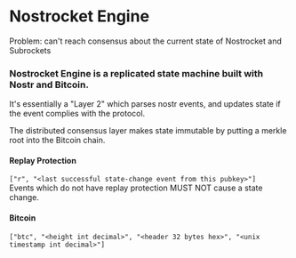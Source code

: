 # Nostrocket Engine
Problem: can't reach consensus about the current state of Nostrocket and Subrockets

### Nostrocket Engine is a replicated state machine built with Nostr and Bitcoin.

It's essentially a "Layer 2" which parses nostr events, and updates state if the event complies with the protocol.

The distributed consensus layer makes state immutable by putting a merkle root into the Bitcoin chain.

#### Replay Protection
`["r", "<last successful state-change event from this pubkey>"]`   
Events which do not have replay protection MUST NOT cause a state change.

#### Bitcoin 
`["btc", "<height int decimal>", "<header 32 bytes hex>", "<unix timestamp int decimal>"]`